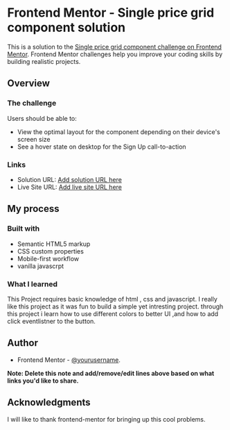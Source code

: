 # Frontend Mentor - Single price grid component solution

This is a solution to the [Single price grid component challenge on Frontend Mentor](https://www.frontendmentor.io/challenges/single-price-grid-component-5ce41129d0ff452fec5abbbc). Frontend Mentor challenges help you improve your coding skills by building realistic projects.


## Overview

### The challenge

Users should be able to:

- View the optimal layout for the component depending on their device's screen size
- See a hover state on desktop for the Sign Up call-to-action


### Links

- Solution URL: [Add solution URL here](https://your-solution-url.com)
- Live Site URL: [Add live site URL here](https://your-live-site-url.com)

## My process

### Built with

- Semantic HTML5 markup
- CSS custom properties
- Mobile-first workflow
- vanilla javascrpt

### What I learned

This Project requires basic knowledge of html , css and javascript. I really like this project as it was fun to build a simple yet intresting project. through this project i learn how to use different colors to better UI ,and how to add click eventlistner to the button.



## Author
- Frontend Mentor - [@yourusername](https://www.frontendmentor.io/profile/@jaishiv123).

**Note: Delete this note and add/remove/edit lines above based on what links you'd like to share.**

## Acknowledgments

I will like to thank frontend-mentor for bringing up this cool problems.
